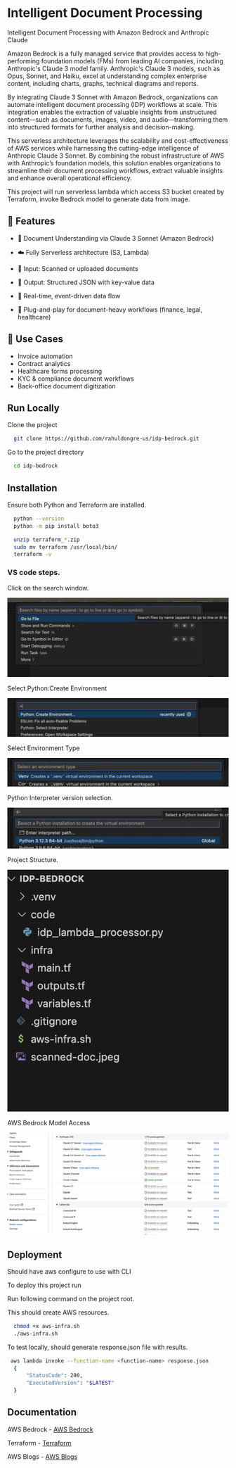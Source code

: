 # Intelligent Document Processing 

Intelligent Document Processing with Amazon Bedrock and Anthropic Claude

Amazon Bedrock is a fully managed service that provides access to high-performing foundation models (FMs) from leading AI companies, including Anthropic's Claude 3 model family. Anthropic's Claude 3 models, such as Opus, Sonnet, and Haiku, excel at understanding complex enterprise content, including charts, graphs, technical diagrams and reports. 

By integrating Claude 3 Sonnet with Amazon Bedrock, organizations can automate intelligent document processing (IDP) workflows at scale. This integration enables the extraction of valuable insights from unstructured content—such as documents, images, video, and audio—transforming them into structured formats for further analysis and decision-making.

This serverless architecture leverages the scalability and cost-effectiveness of AWS services while harnessing the cutting-edge intelligence of Anthropic Claude 3 Sonnet. By combining the robust infrastructure of AWS with Anthropic’s foundation models, this solution enables organizations to streamline their document processing workflows, extract valuable insights and enhance overall operational efficiency.

This project will run serverless lambda which access S3 bucket created by Terraform, invoke Bedrock model to generate data from image.

## 🚀 Features

- 🧾 Document Understanding via Claude 3 Sonnet (Amazon Bedrock)
- ☁️ Fully Serverless architecture (S3, Lambda)
- 📄 Input: Scanned or uploaded documents
- 🧠 Output: Structured JSON with key-value data
- 🔁 Real-time, event-driven data flow

- 🧩 Plug-and-play for document-heavy workflows (finance, legal, healthcare)

## 💼 Use Cases

-  Invoice automation
-  Contract analytics
-  Healthcare forms processing
-  KYC & compliance document workflows
-  Back-office document digitization

## Run Locally

Clone the project

```bash
  git clone https://github.com/rahuldongre-us/idp-bedrock.git
```

Go to the project directory

```bash
  cd idp-bedrock
```

## Installation 

Ensure both Python and Terraform are installed.

```bash
  python --version
  python -m pip install boto3
```

```bash
  unzip terraform_*.zip
  sudo mv terraform /usr/local/bin/
  terraform -v
```

### VS code steps.

 Click on the search window.
 
 ![Search](https://github.com/wasatchinfotech/idme-fed-auth/blob/main/images/vs1.jpg?raw=true)

 Select Python:Create Environment

 ![Python Selection](https://github.com/wasatchinfotech/idme-fed-auth/blob/main/images/vs2.jpg?raw=true)

 Select Environment Type
 
 ![Virtual Environment](https://github.com/wasatchinfotech/idme-fed-auth/blob/main/images/vs3.jpg?raw=true)

 Python Interpreter version selection.

 ![Python Version](https://github.com/wasatchinfotech/idme-fed-auth/blob/main/images/vs4.jpg?raw=true)

 Project Structure.
 
 ![Project Structure](https://github.com/rahuldongre-us/idp-bedrock/blob/main/assets/project-structure.png?raw=true)

 AWS Bedrock Model Access
 
 ![AWS Bedrock Model Access](https://github.com/rahuldongre-us/idp-bedrock/blob/main/assets/aws-bedrock-model-access.png?raw=true)


## Deployment

Should have aws configure to use with CLI

To deploy this project run

Run following command on the project root.

This should create AWS resources.
```bash
  chmod +x aws-infra.sh 
  ./aws-infra.sh
```

To test locally, should generate response.json file with results.

```bash
 aws lambda invoke --function-name <function-name> response.json
  {
      "StatusCode": 200,
      "ExecutedVersion": "$LATEST"
  }
``` 
## Documentation

AWS Bedrock - [AWS Bedrock](https://aws.amazon.com/bedrock/)

Terraform - [Terraform](https://developer.hashicorp.com/terraform) 

AWS Blogs - [AWS Blogs](https://aws.amazon.com/blogs/machine-learning/)

 
    
